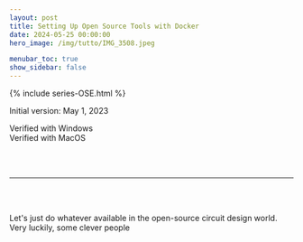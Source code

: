 ```yaml
---
layout: post
title: Setting Up Open Source Tools with Docker
date: 2024-05-25 00:00:00
hero_image: /img/tutto/IMG_3508.jpeg

menubar_toc: true
show_sidebar: false
---
```


<!-- Series -->
{% include series-OSE.html %}

<!-- CSS -->
<style>
/* TOC */
.contents {position: sticky; top: 10%;}

/* Emoji */
@font-face {
  font-family: NotoColorEmojiLimited;
  unicode-range: U+1F1E6-1F1FF;
  src: url(https://raw.githack.com/googlefonts/noto-emoji/main/fonts/NotoColorEmoji.ttf);
}
.emoji {
  font-family: 'NotoColorEmojiLimited', -apple-system, BlinkMacSystemFont,
  'Segoe UI', Roboto, Helvetica, Arial, sans-serif, 'Apple Color Emoji',
  'Segoe UI Emoji', 'Segoe UI Symbol';
}
</style>

<!-- Javascript -->
<script src="https://kit.fontawesome.com/46ff08c48c.js" crossorigin="anonymous"></script>

<!-- Version -->
<i class="fa-regular fa-calendar-check fa-lg"></i> Initial version: May 1, 2023

<!-- Verification -->
<i class="fa-solid fa-circle-check fa-beat" style="color: #005000;"></i> Verified with <i class="fa-brands fa-windows"></i> Windows<br>
<i class="fa-solid fa-circle-check fa-beat" style="color: #005000;"></i> Verified with <i class="fa-brands fa-apple"></i> MacOS

<br><br>

---

<br><br>

<!---------->
<!-- Main -->
<!---------->

Let's just do whatever available in the open-source circuit design world. Very luckily, some clever people<br>
